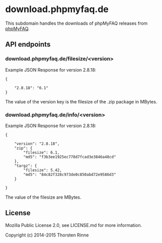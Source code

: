 # download.phpmyfaq.de

This subdomain handles the downloads of phpMyFAQ releases from [phpMyFAQ](http://www.phpmyfaq.de).

## API endpoints

### download.phpmyfaq.de/filesize/&lt;version&gt;

Example JSON Response for version 2.8.18:

    {
    
        "2.8.18": "6.1"
    }
    
The value of the version key is the filesize of the .zip package in MBytes.
    

### download.phpmyfaq.de/info/&lt;version&gt;

Example JSON Response for version 2.8.18:

    {
    
        "version": "2.8.18",
        "zip": {
            "filesize": 6.1,
            "md5": "f3b3ee1925ec778d7fcad3e3846a48cd"
        },
        "targz": {
            "filesize": 5.42,
            "md5": "84c82f328c973de0c850abd72e9586d3"
        }
    
    }
    
The value of the filesize are MBytes.
    
## License

Mozilla Public License 2.0, see LICENSE.md for more information.

Copyright (c) 2014-2015 Thorsten Rinne